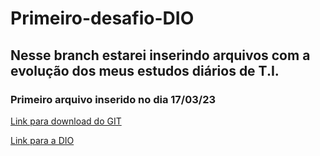 # Primeiro-desafio-DIO
## Nesse branch estarei inserindo arquivos com a evolução dos meus estudos diários de T.I.
### Primeiro arquivo inserido no dia 17/03/23
[Link para download do GIT](https://git-scm.com/downloads)

[Link para a DIO](dio.me)
